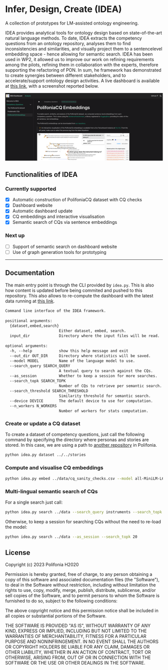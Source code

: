 # Infer, Design, Create (IDEA)
A collection of prototypes for LM-assisted ontology engineering.

IDEA provides analytical tools for ontology design based on state-of-the-art natural language methods. To date, IDEA extracts the competency questions from an ontology repository, analyses them to find inconsistencies and similarities, and visually project them to a sentencelevel embedding space - hence allowing for semantic search. IDEA has been used in WP2, it allowed us to improve our work on refining requirements among the pilots, refining them in collaboration with the experts, therefore supporting the refactoring of PON. In sum, he framework has demonstrated to create synergies between different stakeholders, and to accelerate/support ontology design activities. A live dashboard is available at [this link](polifonia-project.github.io/idea/), with a screenshot reported below.

![Dashboard](assets/dashboard.png)

## Functionalities of IDEA

### Currently supported
- [X] Automatic construction of PolifoniaCQ dataset with CQ checks
- [X] Dashboard website
- [X] Automatic dashboard update
- [X] CQ embeddings and interactive visualisation
- [X] Semantic search of CQs via sentence embeddings

### Next up
- [ ] Support of semantic search on dashboard website
- [ ] Use of graph generation tools for prototyping

---

## Documentation
The main entry point is through the CLI provided by `idea.py`. This is also how content is updated before being commited and pushed to this repository. This also allows to re-compute the dashboard with the latest data running at [this link](polifonia-project.github.io/idea/).
```
Command line interface of the IDEA framework.

positional arguments:
  {dataset,embed,search}
                        Either dataset, embed, search.
  input_dir             Directory where the input files will be read.

optional arguments:
  -h, --help            show this help message and exit
  --out_dir OUT_DIR     Directory where statistics will be saved.
  --model MODEL         Name of the language model to use.
  --search_query SEARCH_QUERY
                        A textual query to search against the CQs.
  --as_session          Whether to keep a session for more searches.
  --search_topk SEARCH_TOPK
                        Number of CQs to retrieve per semantic search.
  --search_threshold SEARCH_THRESHOLD
                        Similarity threshold for semantic search.
  --device DEVICE       The default device to use for computation.
  --n_workers N_WORKERS
                        Number of workers for stats computation.
```
### Create or update a CQ dataset
To create a dataset of competency questions, just call the following command by specifying the directory where personas and stories are stored. In this case, we are using a path to [another repository](https://github.com/polifonia-project/stories) in Polifonia.  
```bash
python idea.py dataset ../../stories
```

### Compute and visualise CQ embeddings

```bash
python idea.py embed ../data/cq_sanity_checks.csv --model all-MiniLM-L6-v2 --device cpu
```

### Multi-lingual semantic search of CQs

For a single search just call:
```bash
python idea.py search ../data --search_query instruments --search_topk 20
```
Otherwise, to keep a session for searching CQs without the need to re-load the model:
```bash
python idea.py search ../data --as_session --search_topk 20
```

## License

Copyright (c) 2023 Polifonia H2020

Permission is hereby granted, free of charge, to any person obtaining a copy
of this software and associated documentation files (the "Software"), to deal
in the Software without restriction, including without limitation the rights
to use, copy, modify, merge, publish, distribute, sublicense, and/or sell
copies of the Software, and to permit persons to whom the Software is
furnished to do so, subject to the following conditions:

The above copyright notice and this permission notice shall be included in all
copies or substantial portions of the Software.

THE SOFTWARE IS PROVIDED "AS IS", WITHOUT WARRANTY OF ANY KIND, EXPRESS OR
IMPLIED, INCLUDING BUT NOT LIMITED TO THE WARRANTIES OF MERCHANTABILITY,
FITNESS FOR A PARTICULAR PURPOSE AND NONINFRINGEMENT. IN NO EVENT SHALL THE
AUTHORS OR COPYRIGHT HOLDERS BE LIABLE FOR ANY CLAIM, DAMAGES OR OTHER
LIABILITY, WHETHER IN AN ACTION OF CONTRACT, TORT OR OTHERWISE, ARISING FROM,
OUT OF OR IN CONNECTION WITH THE SOFTWARE OR THE USE OR OTHER DEALINGS IN THE
SOFTWARE.